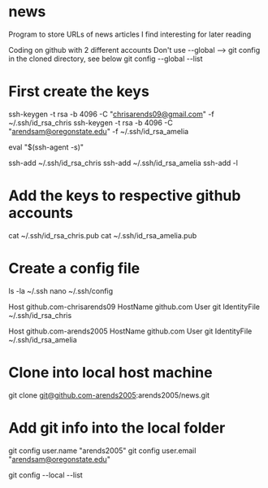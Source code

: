 # news
Program to store URLs of news articles I find interesting for later reading

Coding on github with 2 different accounts
Don't use --global  --> git config in the cloned directory, see below
git config --global --list


# First create the keys
ssh-keygen -t rsa -b 4096 -C "chrisarends09@gmail.com" -f ~/.ssh/id_rsa_chris
ssh-keygen -t rsa -b 4096 -C "arendsam@oregonstate.edu" -f ~/.ssh/id_rsa_amelia

eval "$(ssh-agent -s)"

ssh-add ~/.ssh/id_rsa_chris
ssh-add ~/.ssh/id_rsa_amelia
ssh-add -l

# Add the keys to respective github accounts
cat ~/.ssh/id_rsa_chris.pub
cat ~/.ssh/id_rsa_amelia.pub

# ################################################
# Create a config file
ls -la ~/.ssh
nano ~/.ssh/config

Host github.com-chrisarends09
    HostName github.com
    User git
    IdentityFile ~/.ssh/id_rsa_chris

Host github.com-arends2005
    HostName github.com
    User git
    IdentityFile ~/.ssh/id_rsa_amelia
# ###############################################

# Clone into local host machine
git clone git@github.com-arends2005:arends2005/news.git
# Add git info into the local folder
git config user.name "arends2005"
git config user.email "arendsam@oregonstate.edu"

git config --local --list